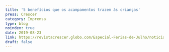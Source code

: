 ```yaml
---
title: '5 benefícios que os acampamentos trazem às crianças'
press: Crescer
category: Imprensa
type: blog
noindex: true
date: 2019-08-23
link: https://revistacrescer.globo.com/Especial-Ferias-de-Julho/noticia/2016/06/ferias-5-beneficios-que-os-acampamentos-trazem-criancas.html
draft: false
---
```

